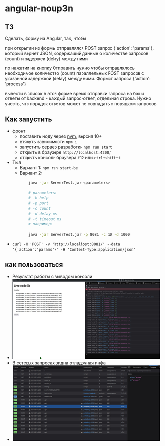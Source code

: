 # angular-noup3n

## ТЗ

Сделать, форму на Angular, так, чтобы

при открытии из формы отправлялся POST запрос {'action': 'params'}, который вернет JSON, содержащий данные о количестве запросов (count) и задержек (delay) между ними

по нажатии на кнопку Отправить нужно чтобы отправлялось необходимое количество (count) параллельных POST запросов с указанной задержкой (delay) между ними. Формат запроса {'action': 'process'}

вывести в список в этой форме время отправки запроса на бэк и ответы от backend - каждый запрос-ответ, отдельная строка. Нужно учесть, что порядок ответов может не совпадать с порядком запросов

## Как запустить

 * фронт
	* поставить ноду через [nvm](https://github.com/nvm-sh/nvm), версия 10+
	* втянуть зависимости `npm i`
	* запустить сервер разработки `npm run start`
	* открыть в браузере `http://localhost:4200/`
	* открыть консоль браузера `f12` или `ctrl+shift+i`
 * Тыл
	* Вариант 1: `npm run start-be`
	* Вариант 2:
		```bash
			java -jar ServerTest.jar <parameters>

			# parameters:
			# -h help
			# -p port
			# -c count
			# -d delay ms
			# -t timeout ms
			# Например:

			java -jar ServerTest.jar -p 8081 -c 10 -d 1000
		```
 * `curl -X 'POST' -v 'http://localhost:8081/' --data '{'action':'params'}' -H 'Content-Type:application/json'`

## как пользоваться

 * Результат работы с выводом консоли
 * ![](doc/screen1.jpg)
 * В сетевых запросах видна отладочная инфа
 * ![](doc/screen2.jpg)